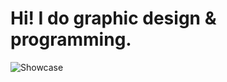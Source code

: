 # Hi! I do graphic design & programming.
![Showcase](https://github.com/aiden-powers/aiden-powers/assets/85040745/c5678552-e89c-4a45-b186-20d88f290a14)
